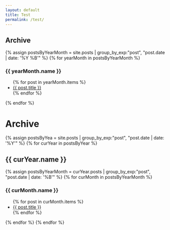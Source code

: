 ```yaml
---
layout: default
title: Test
permalink: /test/
---
```


<!--div>
<h1>Now{{ "now" | date: "%Y-%m-%d" }}</h1>

{% for post in site.posts  %}
    {% capture this_year %}{{ post.date | date: "%Y" }}{% endcapture %}
    {% capture this_month %}{{ post.date | date: "%B" }}{% endcapture %}
    {% capture next_year %}{{ post.previous.date | date: "%Y" }}{% endcapture %}
    {% capture next_month %}{{ post.previous.date | date: "%B" }}{% endcapture %}

<h3>Post Date: {{post.date}}</h3>
<p>{{ post.title }}</p>
<p>Previous Date: {{post.previous.date}}</p>
<ul>
  <li>Month: {{ post.date | date: "%B" }}</li>
  <li>Day: {{ post.date | date: "%d" }}</li>
  <li> --current-- </li>
  <li>{{ this_year }}</li>
  <li>{{ this_month }}</li>
  <li> --next-- </li>
  <li>{{ next_year }}</li>
  <li>{{ next_month }}</li>
</ul>
  
{% endfor %}

</div-->


<h2>Archive</h2>
{% assign postsByYearMonth = site.posts | group_by_exp:"post", "post.date | date: '%Y %B'"  %}
{% for yearMonth in postsByYearMonth %}
<h3>{{ yearMonth.name }}</h3>
<ul>
{% for post in yearMonth.items %}
  <li><a href="{{ post.url }}">{{ post.title }}</a></li>
{% endfor %}
</ul>
{% endfor %}


<h1>Archive</h1>
{% assign postsByYea = site.posts | group_by_exp:"post", "post.date | date: '%Y'"  %}
{% for curYear in postsByYear %}
<h2 id="{{ this_year }}-ref">{{ curYear.name }}</h2>
{% assign postsByYearMonth = curYear.posts | group_by_exp:"post", "post.date | date: '%B'"  %}
{% for curMonth in postsByYearMonth %}
<h3>{{ curMonth.name }}</h3>
<ul>
{% for post in curMonth.items %}
  <li><a href="{{ post.url }}">{{ post.title }}</a></li>
{% endfor %}
</ul>
{% endfor %}
{% endfor %}